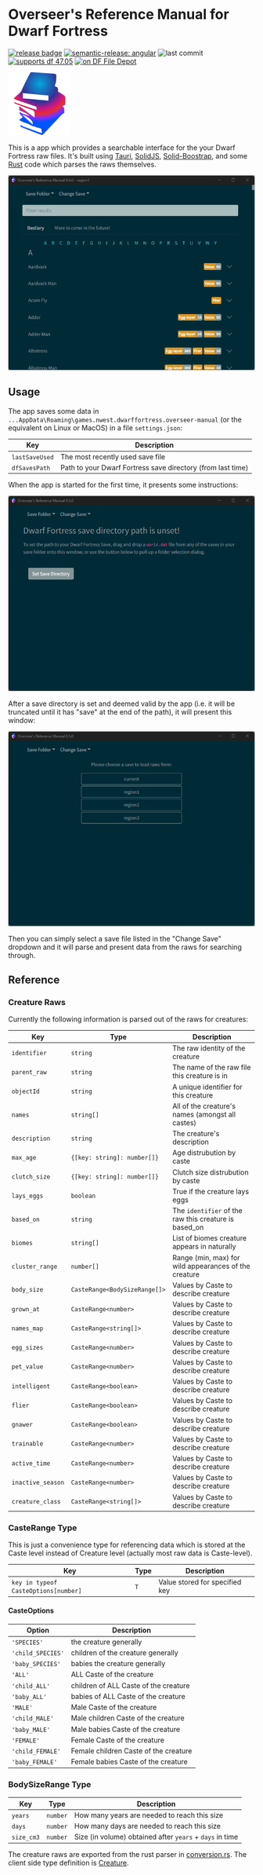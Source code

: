# Overseer's Reference Manual for Dwarf Fortress

[![release badge](https://img.shields.io/github/v/release/nwesterhausen/overseers-manual-df?style=plastic)](https://github.com/nwesterhausen/overseers-manual-df/releases/latest)
[![semantic-release: angular](https://img.shields.io/badge/semantic--release-conventionalcommits-e10079?logo=semantic-release&style=plastic)](https://github.com/semantic-release/semantic-release)
![last commit](https://img.shields.io/github/last-commit/nwesterhausen/overseers-manual-df?style=plastic)
[![supports df 47.05](https://img.shields.io/badge/Supports%20Dwarf%20Fortress-0.47.05-%235E3E0D?style=plastic)](https://bay12games.com/dwarves/)
[![on DF File Depot](https://img.shields.io/badge/DFFD-0.12.0-blue?style=plastic)](https://dffd.bay12games.com/file.php?id=15966)

![app icon](src-tauri/icons/128x128.png)

This is a app which provides a searchable interface for the your Dwarf Fortress raw files. It's built using
[Tauri](https://tauri.studio), [SolidJS](https://www.solidjs.com/),
[Solid-Boostrap](https://solid-libs.github.io/solid-bootstrap), and some [Rust](https://www.rust-lang.org/) code which
parses the raws themselves.

![app-screenshot](docs/img/app_inuse.png)

## Usage

The app saves some data in `...AppData\Roaming\games.nwest.dwarffortress.overseer-manual` (or the equivalent on Linux or
MacOS) in a file `settings.json`:

| Key            | Description                                                 |
| -------------- | ----------------------------------------------------------- |
| `lastSaveUsed` | The most recently used save file                            |
| `dfSavesPath`  | Path to your Dwarf Fortress save directory (from last time) |

When the app is started for the first time, it presents some instructions:

![first-launch](docs/img/app_launched.png)

After a save directory is set and deemed valid by the app (i.e. it will be truncated until it has "save" at the end of
the path), it will present this window:

![save-set](docs/img/savedir_set.png)

Then you can simply select a save file listed in the "Change Save" dropdown and it will parse and present data from the
raws for searching through.

## Reference

### Creature Raws

Currently the following information is parsed out of the raws for creatures:

| Key               | Type                          | Description                                           |
| ----------------- | ----------------------------- | ----------------------------------------------------- |
| `identifier`      | `string`                      | The raw identity of the creature                      |
| `parent_raw`      | `string`                      | The name of the raw file this creature is in          |
| `objectId`        | `string`                      | A unique identifier for this creature                 |
| `names`           | `string[]`                    | All of the creature's names (amongst all castes)      |
| `description`     | `string`                      | The creature's description                            |
| `max_age`         | `{[key: string]: number[]}`   | Age distrubution by caste                             |
| `clutch_size`     | `{[key: string]: number[]}`   | Clutch size distrubution by caste                     |
| `lays_eggs`       | `boolean`                     | True if the creature lays eggs                        |
| `based_on`        | `string`                      | The `identifier` of the raw this creature is based_on |
| `biomes`          | `string[]`                    | List of biomes creature appears in naturally          |
| `cluster_range`   | `number[]`                    | Range (min, max) for wild appearances of the creature |
| `body_size`       | `CasteRange<BodySizeRange[]>` | Values by Caste to describe creature                  |
| `grown_at`        | `CasteRange<number>`          | Values by Caste to describe creature                  |
| `names_map`       | `CasteRange<string[]>`        | Values by Caste to describe creature                  |
| `egg_sizes`       | `CasteRange<number>`          | Values by Caste to describe creature                  |
| `pet_value`       | `CasteRange<number>`          | Values by Caste to describe creature                  |
| `intelligent`     | `CasteRange<boolean>`         | Values by Caste to describe creature                  |
| `flier`           | `CasteRange<boolean>`         | Values by Caste to describe creature                  |
| `gnawer`          | `CasteRange<boolean>`         | Values by Caste to describe creature                  |
| `trainable`       | `CasteRange<number>`          | Values by Caste to describe creature                  |
| `active_time`     | `CasteRange<number>`          | Values by Caste to describe creature                  |
| `inactive_season` | `CasteRange<number>`          | Values by Caste to describe creature                  |
| `creature_class`  | `CasteRange<string[]>`        | Values by Caste to describe creature                  |

### CasteRange<T> Type

This is just a convenience type for referencing data which is stored at the Caste level instead of Creature level
(actually most raw data is Caste-level).

| Key                                  | Type | Description                    |
| ------------------------------------ | ---- | ------------------------------ |
| `key in typeof CasteOptions[number]` | `T`  | Value stored for specified key |

#### CasteOptions

| Option            | Description                           |
| ----------------- | ------------------------------------- |
| `'SPECIES'`       | the creature generally                |
| `'child_SPECIES'` | children of the creature generally    |
| `'baby_SPECIES'`  | babies the creature generally         |
| `'ALL'`           | ALL Caste of the creature             |
| `'child_ALL'`     | children of ALL Caste of the creature |
| `'baby_ALL'`      | babies of ALL Caste of the creature   |
| `'MALE'`          | Male Caste of the creature            |
| `'child_MALE'`    | Male children Caste of the creature   |
| `'baby_MALE'`     | Male babies Caste of the creature     |
| `'FEMALE'`        | Female Caste of the creature          |
| `'child_FEMALE'`  | Female children Caste of the creature |
| `'baby_FEMALE'`   | Female babies Caste of the creature   |

### BodySizeRange Type

| Key        | Type     | Description                                              |
| ---------- | -------- | -------------------------------------------------------- |
| `years`    | `number` | How many years are needed to reach this size             |
| `days`     | `number` | How many days are needed to reach this size              |
| `size_cm3` | `number` | Size (in volume) obtained after `years` + `days` in time |

The creature raws are exported from the rust parser in [conversion.rs](/src-tauri/src/parser/conversion.rs). The client
side type definition is [Creature](/src/definitions/Creature.ts).
